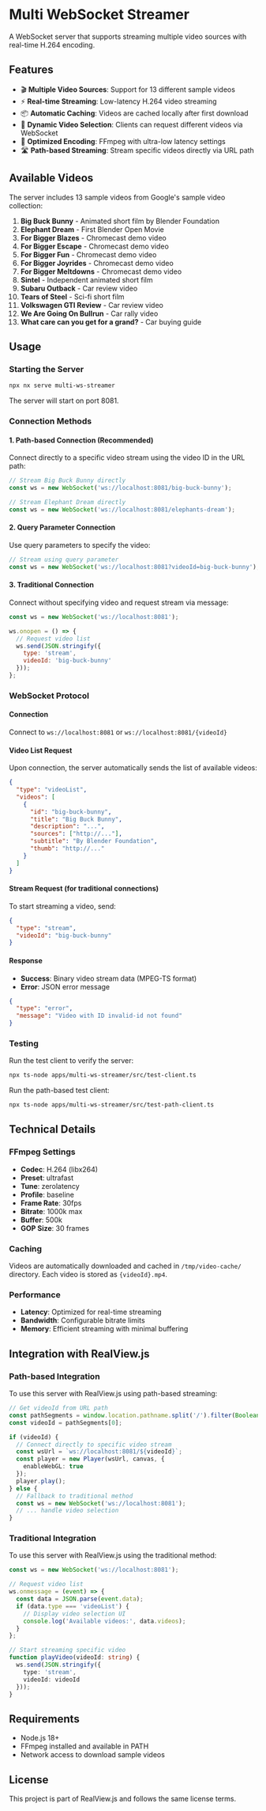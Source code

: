 # Multi WebSocket Streamer

A WebSocket server that supports streaming multiple video sources with real-time H.264 encoding.

## Features

- 🎬 **Multiple Video Sources**: Support for 13 different sample videos
- ⚡ **Real-time Streaming**: Low-latency H.264 video streaming
- 📦 **Automatic Caching**: Videos are cached locally after first download
- 🔄 **Dynamic Video Selection**: Clients can request different videos via WebSocket
- 🎯 **Optimized Encoding**: FFmpeg with ultra-low latency settings
- 🛣️ **Path-based Streaming**: Stream specific videos directly via URL path

## Available Videos

The server includes 13 sample videos from Google's sample video collection:

1. **Big Buck Bunny** - Animated short film by Blender Foundation
2. **Elephant Dream** - First Blender Open Movie
3. **For Bigger Blazes** - Chromecast demo video
4. **For Bigger Escape** - Chromecast demo video
5. **For Bigger Fun** - Chromecast demo video
6. **For Bigger Joyrides** - Chromecast demo video
7. **For Bigger Meltdowns** - Chromecast demo video
8. **Sintel** - Independent animated short film
9. **Subaru Outback** - Car review video
10. **Tears of Steel** - Sci-fi short film
11. **Volkswagen GTI Review** - Car review video
12. **We Are Going On Bullrun** - Car rally video
13. **What care can you get for a grand?** - Car buying guide

## Usage

### Starting the Server

```bash
npx nx serve multi-ws-streamer
```

The server will start on port 8081.

### Connection Methods

#### 1. Path-based Connection (Recommended)
Connect directly to a specific video stream using the video ID in the URL path:

```javascript
// Stream Big Buck Bunny directly
const ws = new WebSocket('ws://localhost:8081/big-buck-bunny');

// Stream Elephant Dream directly
const ws = new WebSocket('ws://localhost:8081/elephants-dream');
```

#### 2. Query Parameter Connection
Use query parameters to specify the video:

```javascript
// Stream using query parameter
const ws = new WebSocket('ws://localhost:8081?videoId=big-buck-bunny');
```

#### 3. Traditional Connection
Connect without specifying video and request stream via message:

```javascript
const ws = new WebSocket('ws://localhost:8081');

ws.onopen = () => {
  // Request video list
  ws.send(JSON.stringify({
    type: 'stream',
    videoId: 'big-buck-bunny'
  }));
};
```

### WebSocket Protocol

#### Connection
Connect to `ws://localhost:8081` or `ws://localhost:8081/{videoId}`

#### Video List Request
Upon connection, the server automatically sends the list of available videos:

```json
{
  "type": "videoList",
  "videos": [
    {
      "id": "big-buck-bunny",
      "title": "Big Buck Bunny",
      "description": "...",
      "sources": ["http://..."],
      "subtitle": "By Blender Foundation",
      "thumb": "http://..."
    }
  ]
}
```

#### Stream Request (for traditional connections)
To start streaming a video, send:

```json
{
  "type": "stream",
  "videoId": "big-buck-bunny"
}
```

#### Response
- **Success**: Binary video stream data (MPEG-TS format)
- **Error**: JSON error message

```json
{
  "type": "error",
  "message": "Video with ID invalid-id not found"
}
```

### Testing

Run the test client to verify the server:

```bash
npx ts-node apps/multi-ws-streamer/src/test-client.ts
```

Run the path-based test client:

```bash
npx ts-node apps/multi-ws-streamer/src/test-path-client.ts
```

## Technical Details

### FFmpeg Settings
- **Codec**: H.264 (libx264)
- **Preset**: ultrafast
- **Tune**: zerolatency
- **Profile**: baseline
- **Frame Rate**: 30fps
- **Bitrate**: 1000k max
- **Buffer**: 500k
- **GOP Size**: 30 frames

### Caching
Videos are automatically downloaded and cached in `/tmp/video-cache/` directory. Each video is stored as `{videoId}.mp4`.

### Performance
- **Latency**: Optimized for real-time streaming
- **Bandwidth**: Configurable bitrate limits
- **Memory**: Efficient streaming with minimal buffering

## Integration with RealView.js

### Path-based Integration
To use this server with RealView.js using path-based streaming:

```typescript
// Get videoId from URL path
const pathSegments = window.location.pathname.split('/').filter(Boolean);
const videoId = pathSegments[0];

if (videoId) {
  // Connect directly to specific video stream
  const wsUrl = `ws://localhost:8081/${videoId}`;
  const player = new Player(wsUrl, canvas, {
    enableWebGL: true
  });
  player.play();
} else {
  // Fallback to traditional method
  const ws = new WebSocket('ws://localhost:8081');
  // ... handle video selection
}
```

### Traditional Integration
To use this server with RealView.js using the traditional method:

```typescript
const ws = new WebSocket('ws://localhost:8081');

// Request video list
ws.onmessage = (event) => {
  const data = JSON.parse(event.data);
  if (data.type === 'videoList') {
    // Display video selection UI
    console.log('Available videos:', data.videos);
  }
};

// Start streaming specific video
function playVideo(videoId: string) {
  ws.send(JSON.stringify({
    type: 'stream',
    videoId: videoId
  }));
}
```

## Requirements

- Node.js 18+
- FFmpeg installed and available in PATH
- Network access to download sample videos

## License

This project is part of RealView.js and follows the same license terms. 